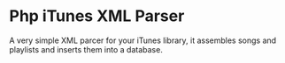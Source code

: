 # Php iTunes XML Parser

A very simple XML parcer for your iTunes library, it assembles songs and playlists and inserts them into a database.
